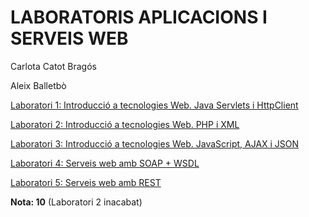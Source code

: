 # LABORATORIS APLICACIONS I SERVEIS WEB

Carlota Catot Bragós

Aleix Balletbò


[Laboratori 1: Introducció a tecnologies Web. Java Servlets i HttpClient]()

[Laboratori 2: Introducció a tecnologies Web. PHP i XML]()

[Laboratori 3: Introducció a tecnologies Web. JavaScript, AJAX i JSON]()

[Laboratori 4: Serveis web amb SOAP + WSDL]()

[Laboratori 5: Serveis web amb REST]()


**Nota: 10** (Laboratori 2 inacabat)
